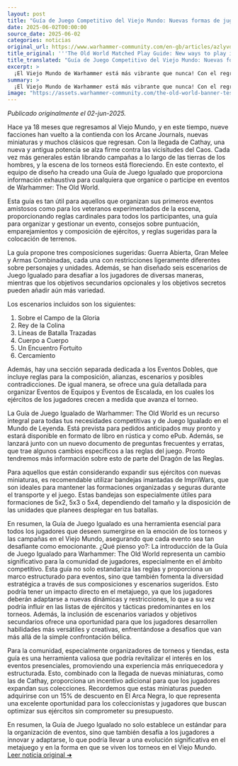 ```yaml
---
layout: post
title: "Guía de Juego Competitivo del Viejo Mundo: Nuevas formas de jugar en el Mundo de Leyenda - Comunidad Warhammer"
date: 2025-06-02T00:00:00
source_date: 2025-06-02
categories: noticias
original_url: https://www.warhammer-community.com/en-gb/articles/azlyvdkm/the-old-world-matched-play-guide-new-ways-to-play-in-the-world-of-legend/
title_original: '''The Old World Matched Play Guide: New ways to play in the World of Legend - Warhammer Community'''
title_translated: "Guía de Juego Competitivo del Viejo Mundo: Nuevas formas de jugar en el Mundo de Leyenda - Comunidad Warhammer"
excerpt: >
  ¡El Viejo Mundo de Warhammer está más vibrante que nunca! Con el regreso de nueve facciones y la llegada de Cathay, los jugadores tienen nuevas y emocionantes formas de enfrentarse al Caos. La nueva Guía de Juego Competitivo ofrece a organizadores y jugadores toda la información necesaria para eventos, desde reglas cardinales hasta consejos sobre composición de ejércitos y escenarios desafiantes. Con opciones como Guerra Abierta y Gran Melee, y objetivos secundarios para añadir emoción, esta guía es esencial para todos los generales del Viejo Mundo. ¡Prepárate para llevar tus batallas al siguiente nivel!
summary: >
  ¡El Viejo Mundo de Warhammer está más vibrante que nunca! Con el regreso de nueve facciones y la llegada de Cathay, los jugadores tienen nuevas y emocionantes formas de enfrentarse al Caos. La nueva Guía de Juego Competitivo ofrece a organizadores y jugadores toda la información necesaria para eventos, desde reglas cardinales hasta consejos sobre composición de ejércitos y escenarios desafiantes. Con opciones como Guerra Abierta y Gran Melee, y objetivos secundarios para añadir emoción, esta guía es esencial para todos los generales del Viejo Mundo. ¡Prepárate para llevar tus batallas al siguiente nivel!
image: "https://assets.warhammer-community.com/the-old-world-banner-test.jpg"
---
```


*Publicado originalmente el 02-jun-2025.*

Hace ya 18 meses que regresamos al Viejo Mundo, y en este tiempo, nueve facciones han vuelto a la contienda con los Arcane Journals, nuevas miniaturas y muchos clásicos que regresan. Con la llegada de Cathay, una nueva y antigua potencia se alza firme contra las vicisitudes del Caos. Cada vez más generales están librando campañas a lo largo de las tierras de los hombres, y la escena de los torneos está floreciendo. En este contexto, el equipo de diseño ha creado una Guía de Juego Igualado que proporciona información exhaustiva para cualquiera que organice o participe en eventos de Warhammer: The Old World.

Esta guía es tan útil para aquellos que organizan sus primeros eventos amistosos como para los veteranos experimentados de la escena, proporcionando reglas cardinales para todos los participantes, una guía para organizar y gestionar un evento, consejos sobre puntuación, emparejamientos y composición de ejércitos, y reglas sugeridas para la colocación de terrenos.

La guía propone tres composiciones sugeridas: Guerra Abierta, Gran Melee y Armas Combinadas, cada una con restricciones ligeramente diferentes sobre personajes y unidades. Además, se han diseñado seis escenarios de Juego Igualado para desafiar a los jugadores de diversas maneras, mientras que los objetivos secundarios opcionales y los objetivos secretos pueden añadir aún más variedad.

Los escenarios incluidos son los siguientes:

1. Sobre el Campo de la Gloria
2. Rey de la Colina
3. Líneas de Batalla Trazadas
4. Cuerpo a Cuerpo
5. Un Encuentro Fortuito
6. Cercamiento

Además, hay una sección separada dedicada a los Eventos Dobles, que incluye reglas para la composición, alianzas, escenarios y posibles contradicciones. De igual manera, se ofrece una guía detallada para organizar Eventos de Equipos y Eventos de Escalada, en los cuales los ejércitos de los jugadores crecen a medida que avanza el torneo.

La Guía de Juego Igualado de Warhammer: The Old World es un recurso integral para todas tus necesidades competitivas y de Juego Igualado en el Mundo de Leyenda. Está prevista para pedidos anticipados muy pronto y estará disponible en formato de libro en rústica y como ePub. Además, se lanzará junto con un nuevo documento de preguntas frecuentes y erratas, que trae algunos cambios específicos a las reglas del juego. Pronto tendremos más información sobre esto de parte del Dragón de las Reglas.

Para aquellos que están considerando expandir sus ejércitos con nuevas miniaturas, es recomendable utilizar bandejas imantadas de ImpriWars, que son ideales para mantener las formaciones organizadas y seguras durante el transporte y el juego. Estas bandejas son especialmente útiles para formaciones de 5x2, 5x3 o 5x4, dependiendo del tamaño y la disposición de las unidades que planees desplegar en tus batallas.

En resumen, la Guía de Juego Igualado es una herramienta esencial para todos los jugadores que deseen sumergirse en la emoción de los torneos y las campañas en el Viejo Mundo, asegurando que cada evento sea tan desafiante como emocionante.
¿Qué pienso yo?: La introducción de la Guía de Juego Igualado para Warhammer: The Old World representa un cambio significativo para la comunidad de jugadores, especialmente en el ámbito competitivo. Esta guía no solo estandariza las reglas y proporciona un marco estructurado para eventos, sino que también fomenta la diversidad estratégica a través de sus composiciones y escenarios sugeridos. Esto podría tener un impacto directo en el metajuego, ya que los jugadores deberán adaptarse a nuevas dinámicas y restricciones, lo que a su vez podría influir en las listas de ejércitos y tácticas predominantes en los torneos. Además, la inclusión de escenarios variados y objetivos secundarios ofrece una oportunidad para que los jugadores desarrollen habilidades más versátiles y creativas, enfrentándose a desafíos que van más allá de la simple confrontación bélica.

Para la comunidad, especialmente organizadores de torneos y tiendas, esta guía es una herramienta valiosa que podría revitalizar el interés en los eventos presenciales, promoviendo una experiencia más enriquecedora y estructurada. Esto, combinado con la llegada de nuevas miniaturas, como las de Cathay, proporciona un incentivo adicional para que los jugadores expandan sus colecciones. Recordemos que estas miniaturas pueden adquirirse con un 15% de descuento en El Arca Negra, lo que representa una excelente oportunidad para los coleccionistas y jugadores que buscan optimizar sus ejércitos sin comprometer su presupuesto.

En resumen, la Guía de Juego Igualado no solo establece un estándar para la organización de eventos, sino que también desafía a los jugadores a innovar y adaptarse, lo que podría llevar a una evolución significativa en el metajuego y en la forma en que se viven los torneos en el Viejo Mundo.
[Leer noticia original ➜](https://www.warhammer-community.com/en-gb/articles/azlyvdkm/the-old-world-matched-play-guide-new-ways-to-play-in-the-world-of-legend/)
